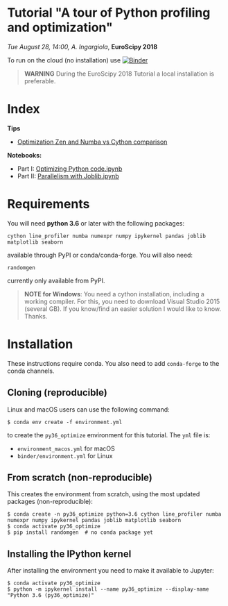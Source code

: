 # Tutorial "A tour of Python profiling and optimization"

*Tue August 28, 14:00,  A. Ingargiola*, **EuroScipy 2018**

To run on the cloud (no installation) use [![Binder](https://mybinder.org/badge.svg)](https://mybinder.org/v2/gh/tritemio/euroscipy2018_python_optimization/master?filepath=Optimizing%20Python%20code.ipynb)

> **WARNING** During the EuroScipy 2018 Tutorial a local installation is preferable.

# Index

**Tips**

- [Optimization Zen and Numba vs Cython comparison](https://github.com/tritemio/euroscipy2018_python_optimization/blob/master/Python%20optimization%20tips.md)

**Notebooks:**

- Part I: [Optimizing Python code.ipynb](https://github.com/tritemio/euroscipy2018_python_optimization/blob/master/Optimizing%20Python%20code.ipynb)
- Part II: [Parallelism with Joblib.ipynb](https://github.com/tritemio/euroscipy2018_python_optimization/blob/master/Parallelism%20with%20Joblib.ipynb)

# Requirements

You will need **python 3.6** or later with the following packages:

```
cython line_profiler numba numexpr numpy ipykernel pandas joblib matplotlib seaborn
```

available through PyPI or conda/conda-forge. You will also need:

```
randomgen
```

currently only available from PyPI.

> **NOTE for Windows**: You need a cython installation, including a working compiler. 
> For this, you need to download Visual Studio 2015 (several GB). 
> If you know/find an easier solution I would like to know. Thanks.


# Installation

These instructions require conda. You also need to add `conda-forge` to the conda channels.

## Cloning (reproducible)

Linux and macOS users can use the following command:

```
$ conda env create -f environment.yml
```

to create the `py36_optimize` environment for this tutorial. The `yml` file is:

- `environment_macos.yml` for macOS
- `binder/environment.yml` for Linux

## From scratch (non-reproducible)

This creates the environment from scratch, using the most updated packages (non-reproducible):

```
$ conda create -n py36_optimize python=3.6 cython line_profiler numba numexpr numpy ipykernel pandas joblib matplotlib seaborn
$ conda activate py36_optimize
$ pip install randomgen  # no conda package yet
```

## Installing the IPython kernel

After installing the environment you need to make it available to Jupyter:

```
$ conda activate py36_optimize
$ python -m ipykernel install --name py36_optimize --display-name "Python 3.6 (py36_optimize)"
```
